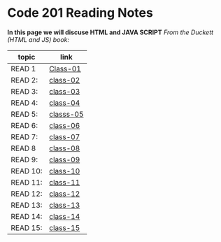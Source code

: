 # Code 201 Reading Notes

**In this page we will discuse HTML and  JAVA SCRIPT**
*From the Duckett (HTML and JS) book:*

 topic | link  |
| ------------- | ------------- |
| READ 1 |  [Class-01](https://reham-omar.github.io/reading-notes/class-01)  |
| READ 2: | [class-02](https://reham-omar.github.io/reading-notes/class-02)  |
| READ 3: | [class-03](https://reham-omar.github.io/reading-notes/class-03)  |
| READ 4: | [class-04](https://reham-omar.github.io/reading-notes/class-04)  |
| READ 5: |[ classs-05](https://reham-omar.github.io/reading-notes/class-05) |
| READ 6: |[class-06 ](https://reham-omar.github.io/reading-notes/class-06)  |
| READ 7: | [class-07](https://reham-omar.github.io/reading-notes/class-07)  |
| READ 8 |  [class-08](https://reham-omar.github.io/reading-notes/class-08) |
| READ 9: | [class-09](https://reham-omar.github.io/reading-notes/class-09)  |
| READ 10: | [class-10](https://reham-omar.github.io/reading-notes/class-10)  |
| READ 11: | [class-11](https://reham-omar.github.io/reading-notes/class-11)  |
| READ 12: |[ class-12](https://reham-omar.github.io/reading-notes/class-12) |
| READ 13: |[ class-13 ](https://reham-omar.github.io/reading-notes/class-13)  |
| READ 14: | [class-14](https://reham-omar.github.io/reading-notes/class-14)  |
| READ 15: | [class-15](https://reham-omar.github.io/reading-notes/class-15)  |




